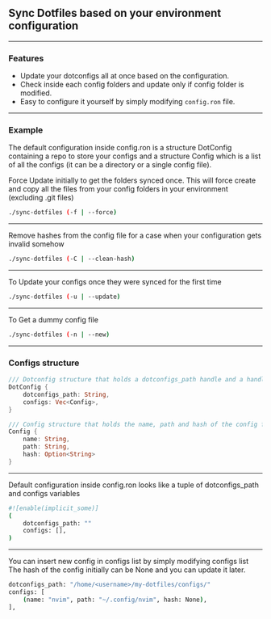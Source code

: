 ## Sync Dotfiles based on your environment configuration
---

### Features
- Update your dotconfigs all at once based on the configuration.
- Check inside each config folders and update only if config folder is modified.
- Easy to configure it yourself by simply modifying `config.ron` file.
---

### Example
The default configuration inside config.ron is a structure DotConfig containing a repo to store your configs and a structure Config which is a list of all the configs (it can be a directory or a single config file).

Force Update initially to get the folders synced once.
This will force create and copy all the files from your config folders in your environment (excluding .git files)
```bash
./sync-dotfiles (-f | --force)
```
---

Remove hashes from the config file for a case when your configuration gets invalid somehow
```bash
./sync-dotfiles (-C | --clean-hash)
```
---

To Update your configs once they were synced for the first time
```bash
./sync-dotfiles (-u | --update)
```
---

To Get a dummy config file
```bash
./sync-dotfiles (-n | --new)
```
---

### Configs structure

```rust
/// Dotconfig structure that holds a dotconfigs_path handle and a handle to a list of configs
DotConfig {
    dotconfigs_path: String,
    configs: Vec<Config>,
}

/// Config structure that holds the name, path and hash of the config folder/file
Config {
    name: String,
    path: String,
    hash: Option<String>
}
```
---

Default configuration inside config.ron looks like a tuple of dotconfigs_path and configs variables
```bash
#![enable(implicit_some)]
(
    dotconfigs_path: ""
    configs: [],
)
```
---

You can insert new config in configs list by simply modifying configs list
The hash of the config initially can be None and you can update it later.
```bash
dotconfigs_path: "/home/<username>/my-dotfiles/configs/"
configs: [
    (name: "nvim", path: "~/.config/nvim", hash: None),
],
```

